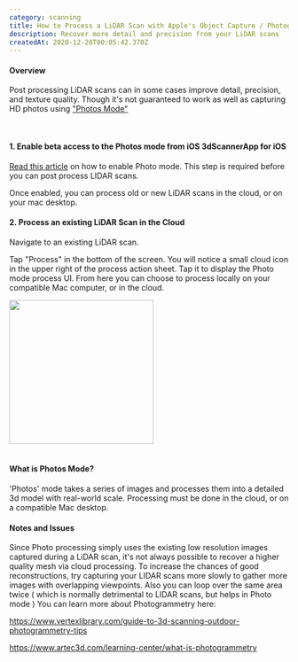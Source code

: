 ```yaml
---
category: scanning
title: How to Process a LiDAR Scan with Apple's Object Capture / Photogrammetry
description: Recover more detail and precision from your LiDAR scans
createdAt: 2020-12-28T00:05:42.370Z
---
```



#### Overview
Post processing LiDAR scans can in some cases improve detail, precision, and texture quality. 
Though it's not guaranteed to work as well as capturing HD photos using ["Photos Mode"](/howtos/how-to-enable-photo-mode-cloud-processing)

</br>

#### 1. Enable beta access to the Photos mode from iOS 3dScannerApp for iOS 

[Read this article](/howtos/how-to-enable-photo-mode-cloud-processing) on how to enable Photo mode. 
This step is required before you can post process LIDAR scans.

Once enabled, you can process old or new LiDAR scans in the cloud, or on your mac desktop.


#### 2. Process an existing LiDAR Scan in the Cloud 

Navigate to an existing LiDAR scan. 

Tap "Process" in the bottom of the screen. 
You will notice a small cloud icon in the upper right of the process action sheet.
Tap it to display the Photo mode process UI. 
From here you can choose to process locally on your compatible Mac computer, or in the cloud. 

<img width="260" src="/images/cloud-process-lidar-scan.jpg"/>

</br>
</br>

#### What is Photos Mode? 
'Photos' mode takes a series of images and processes them into a detailed 3d model with real-world scale.
Processing must be done in the cloud, or on a compatible Mac desktop.

#### Notes and Issues
Since Photo processing simply uses the existing low resolution images captured during a LiDAR scan, it's not always
possible to recover a higher quality mesh via cloud processing. 
To increase the chances of good reconstructions, try capturing your LIDAR scans more slowly to gather more images 
with overlapping viewpoints. Also you can loop over the same area twice ( which is normally detrimental to LIDAR scans, but helps in Photo mode )
You can learn more about Photogrammetry here:

https://www.vertexlibrary.com/guide-to-3d-scanning-outdoor-photogrammetry-tips

https://www.artec3d.com/learning-center/what-is-photogrammetry



</br>

</br>




